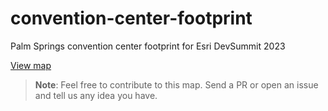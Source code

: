 # convention-center-footprint
Palm Springs convention center footprint for Esri DevSummit 2023

[View map](https://esridevevents.github.io/convention-center-footprint/)

> **Note**: Feel free to contribute to this map. Send a PR or open an issue and tell us any idea you have.
